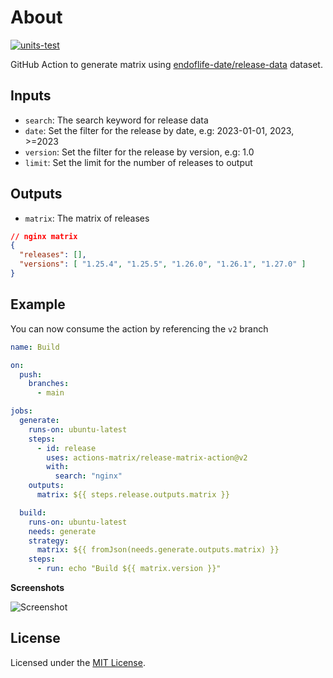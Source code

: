 # About

[![units-test](https://github.com/actions-matrix/release-matrix-action/actions/workflows/test.yml/badge.svg)](https://github.com/actions-matrix/release-matrix-action/actions/workflows/test.yml)

GitHub Action to generate matrix using [endoflife-date/release-data](https://github.com/endoflife-date/release-data) dataset.

## Inputs

- `search`: The search keyword for release data
- `date`: Set the filter for the release by date, e.g: 2023-01-01, 2023, >=2023
- `version`: Set the filter for the release by version, e.g: 1.0
- `limit`: Set the limit for the number of releases to output

## Outputs

- `matrix`: The matrix of releases

```json
// nginx matrix
{
  "releases": [],
  "versions": [ "1.25.4", "1.25.5", "1.26.0", "1.26.1", "1.27.0" ]
}
```

## Example

You can now consume the action by referencing the `v2` branch

```yaml
name: Build

on:
  push:
    branches:
      - main

jobs:
  generate:
    runs-on: ubuntu-latest
    steps:
      - id: release
        uses: actions-matrix/release-matrix-action@v2
        with:
          search: "nginx"
    outputs:
      matrix: ${{ steps.release.outputs.matrix }}

  build:
    runs-on: ubuntu-latest
    needs: generate
    strategy:
      matrix: ${{ fromJson(needs.generate.outputs.matrix) }}
    steps:
      - run: echo "Build ${{ matrix.version }}"
```

**Screenshots**

<picture>
  <source media="(prefers-color-scheme: dark)" srcset="https://github.com/actions-matrix/release-matrix-action/assets/4363857/fc5b4255-d1f4-4334-b2e3-bbb3274bf58a">
  <source media="(prefers-color-scheme: light)" srcset="https://github.com/actions-matrix/release-matrix-action/assets/4363857/b1fcd735-aad5-420e-a907-fe2a6e255cae">
  <img alt="Screenshot" src="https://github.com/actions-matrix/release-matrix-action/assets/4363857/b1fcd735-aad5-420e-a907-fe2a6e255cae">
</picture>


## License
Licensed under the [MIT License](./LICENSE).
